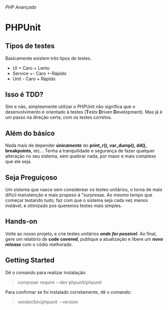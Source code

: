 ###### PHP Avançado
# PHPUnit

## Tipos de testes
Basicamente existem três tipos de testes.
- UI + Caro + Lento
- Service +- Caro +-Rápido
- Unit - Caro + Rápido

## Isso é TDD?
Sim e não, simplesmente utilizar o PHPUnit não significa que o desenvolvimento é orientado à testes (**T**ests **D**riven **D**evelopment).
Mas já é um passo na direção certa, com os testes corretos.

## Além do básico
Nada mais de depender ***únicamente*** do **print_r(), var_dump(), dd(), breakpoints**, etc...
Tenha a tranquilidade e segurança de fazer qualquer alteração no seu sistema, sem quebrar nada, por maior e mais complexo que ele seja.

## Seja Preguiçoso
Um sistema que nasce sem considerear os testes unitários, o torna de mais difícil manutenção e mais propeso à "surpresas.
Ao mesmo tempo que começar testando tudo, faz com que o sistema seja cada vez menos instável, e otimizado pos queremos testes mais simples.

## Hands-on
Volte ao nosso projeto, e crie testes unitários ***onde for possível***.
Ao final, gere um relatório de **code covered**, publique a atualização e libere um ***novo release*** com o códio melhorado.

## Getting Started
Dê o comando para realizar instalação:
> composer require --dev phpunit/phpunit

Para confirmar se foi instalado corretamente, dê o comando:
> vendor/bin/phpunit --version